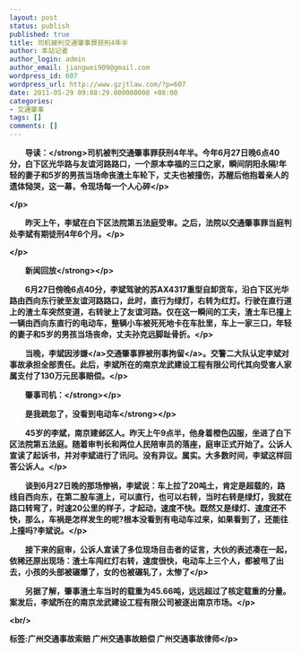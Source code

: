 ```yaml
---
layout: post
status: publish
published: true
title: 司机被判交通肇事罪获刑4年半
author: 本站记者
author_login: admin
author_email: jiangwei909@gmail.com
wordpress_id: 607
wordpress_url: http://www.gzjtlaw.com/?p=607
date: 2011-05-29 09:08:29.000000000 +08:00
categories:
- 交通肇事
tags: []
comments: []
---
```

<p><p><strong>　　导读：<&#47;strong>司机被判交通肇事罪获刑4年半。今年6月27日晚6点40分，白下区光华路与友谊河路路口，一个原本幸福的三口之家，瞬间阴阳永隔!年轻的妻子和5岁的男孩当场命丧渣土车轮下，丈夫也被撞伤，苏醒后他抱着亲人的遗体恸哭，这一幕，令现场每一个人心碎<&#47;p><p><&#47;p><p>　　昨天上午，李斌在白下区法院第五法庭受审。之后，法院以交通肇事罪当庭判处李斌有期徒刑4年6个月。<&#47;p><p><&#47;p><p><strong>　　新闻回放<&#47;strong><&#47;p><p>　　6月27日傍晚6点40分，李斌驾驶的苏AX4317重型自卸货车，沿白下区光华路由西向东行驶至友谊河路路口，此时，直行为绿灯，右转为红灯。行驶在直行道上的渣土车突然变道，右转驶上了友谊河路。仅在这一瞬间的工夫，渣土车已撞上一辆由西向东直行的电动车，整辆小车被死死地卡在车肚里，车上一家三口，年轻的妻子和5岁的男孩当场丧命，丈夫孙克远脚趾骨折。<&#47;p><p>　　当晚，李斌因<a>涉嫌<&#47;a>交通肇事罪被刑事<a>拘留<&#47;a>。交警二大队认定李斌对事故承担全部责任。此后，李斌所在的南京龙武建设工程有限公司代其向受害人家属支付了130万元民事赔偿。<&#47;p><p><strong>　　肇事司机：<&#47;strong><&#47;p><p><strong>　　是我疏忽了，没看到电动车<&#47;strong><&#47;p><p>　　45岁的李斌，南京建邺区人。昨天上午9点半，他身着橙色囚服，坐进了白下区法院第五法庭。随着审判长和两位人民陪审员的落座，庭审正式开始了。公诉人宣读了起诉书，并对李斌进行了讯问。没有异议。属实。大多数时间，李斌这样回答公诉人。<&#47;p><p>　　谈到6月27日晚的那场惨祸，李斌说：车上拉了20吨土，肯定是超载的，路线自西向东，在第二股车道上，可以直行，也可以右转，当时右转是绿灯，我就在路口转弯了，时速20公里的样子，才起动，速度不快。既然又是绿灯、速度还不快，那么，车祸是怎样发生的呢?根本没看到有电动车过来，如果看到了，还能往上撞吗?李斌说。<&#47;p><p>　　接下来的庭审，公诉人宣读了多位现场目击者的证言，大伙的表述凑在一起，依稀还原出现场：渣土车闯红灯右转，速度很快，电动车上三个人，都被甩了出去，小孩的头部被碾爆了，女的也被碾轧了，太惨了<&#47;p><p>　　另据了解，肇事渣土车当时的载重为45.66吨，远远超过了核定载重的分量。案发后，李斌所在的南京龙武建设工程有限公司被逐出南京市场。<&#47;p><br&#47;><p>标签:广州交通事故索赔 广州交通事故赔偿 广州交通事故律师<&#47;p>
